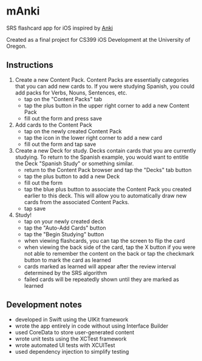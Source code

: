 # mAnki

SRS flashcard app for iOS inspired by [Anki](https://apps.ankiweb.net)


Created as a final project for CS399 iOS Development at the University of Oregon.


## Instructions

1. Create a new Content Pack. Content Packs are essentially categories that you can add new cards to. If you were studying Spanish, you could add packs for Verbs, Nouns, Sentences, etc.
    - tap on the "Content Packs" tab
    - tap the plus button in the upper right corner to add a new Content Pack
    - fill out the form and press save
2. Add cards to the Content Pack
    - tap on the newly created Content Pack
    - tap the icon in the lower right corner to add a new card
    - fill out the form and tap save
3. Create a new Deck for study. Decks contain cards that you are currently studying. To return to the Spanish example, you would want to entitle the Deck "Spanish Study" or something similar.
    - return to the Content Pack browser and tap the "Decks" tab button
    - tap the plus button to add a new Deck
    - fill out the form
    - tap the blue plus button to associate the Content Pack you created earlier to this deck. This will allow you to automatically draw new cards from the associated Content Packs.
    - tap save
4. Study!
    - tap on your newly created deck
    - tap the "Auto-Add Cards" button
    - tap the "Begin Studying" button
    - when viewing flashcards, you can tap the screen to flip the card
    - when viewing the back side of the card, tap the X button if you were not able to remember the content on the back or tap the checkmark button to mark the card as learned
    - cards marked as learned will appear after the review interval determined by the SRS algorithm
    - failed cards will be repeatedly shown until they are marked as learned

    
## Development notes

- developed in Swift using the UIKit framework
- wrote the app entirely in code without using Interface Builder
- used CoreData to store user-generated content
- wrote unit tests using the XCTest framework
- wrote automated UI tests with XCUITest
- used dependency injection to simplify testing


